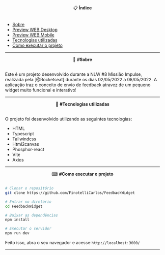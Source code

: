 <br>

<div align="center">
  📋 <strong>Índice</strong>
</div>
<br>

- [Sobre](#-Sobre)
- [Preview WEB Desktop](#-Preview-WEB-Desktop)
- [Preview WEB Mobile](#-Preview-WEB-Mobile)
- [Tecnologias utilizadas](#-Tecnologias-utilizadas)
- [Como executar o projeto](#-Como-executar-o-projeto)

---

<div align="center">
  📖 <strong>#Sobre</strong>
</div>
<br>

Este é um projeto desenvolvido durante a NLW #8 Missião Impulse, realizada pela [@Rocketseat] durante os dias 02/05/2022 a 08/05/2022.
A aplicação traz o conceito de envio de feedback atravez de um pequeno widget muito funcional e interativo!

---

<div align="center">
  🚀 <strong>#Tecnologias utilizadas</strong>
</div>
<br>

O projeto foi desenvolvido utilizando as seguintes tecnologias:

- HTML
- Typescript
- Tailwindcss
- Html2canvas
- Phosphor-react
- Vite
- Axios

---

<div align="center">
  ⌨ <strong>#Como executar o projeto</strong>
</div>
<br>

```bash
# Clonar o repositório
git clone https://github.com/FinotelliCarlos/FeedbackWidget

# Entrar no diretório
cd FeedbackWidget

# Baixar as dependências
npm install

# Executar o servidor
npm run dev
```

Feito isso, abra o seu navegador e acesse `http://localhost:3000/`<br>

---

